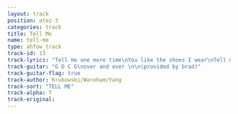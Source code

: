 ```yaml
---
layout: track
position: atoz-3
categories: track
title: Tell Me
name: tell-me
type: ahfow_track
track-id: 13
track-lyrics: "Tell me one more time\nYou like the shoes I wear\nTell me as you leave\nYou really couldn't care\nI bought all the drinks\nAnd I paid for your friends\nJesus can't you see\nI'm goin round the bend?\n\nStep into my shoes\nAnd see things as I do\nStep inside this house\nYou know I'd love you to\nHow come you can't see\nThe things you left behind?\nHow come you can't see\nI'm goin round the bend?"
track-guitar: "G D C G\nover and over \n\n(provided by brad)"
track-guitar-flag: true
track-author: Krukowski/Wareham/Yang
track-sort: "TELL ME"
track-alpha: T
track-original: 
---
```

